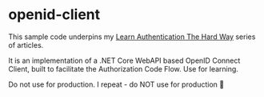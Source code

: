 # openid-client
This sample code underpins my [Learn Authentication The Hard Way](https://www.andrew-best.com/posts/learn-auth-the-hard-way-part-one/) series of articles.

It is an implementation of a .NET Core WebAPI based OpenID Connect Client, built to facilitate the Authorization Code Flow. Use for learning. 

Do not use for production. I repeat - do NOT use for production 🚨
